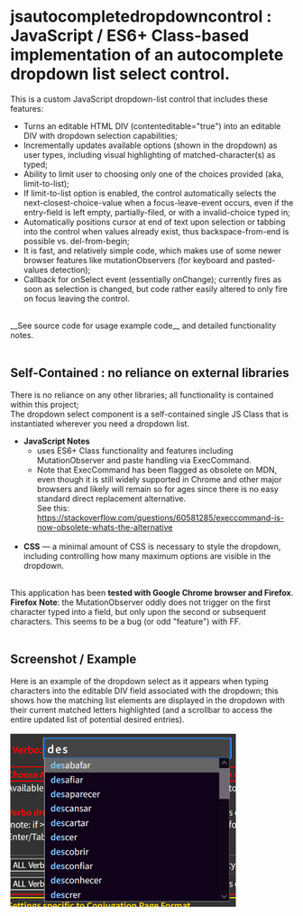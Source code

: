 
# jsautocompletedropdowncontrol : JavaScript / ES6+ Class-based implementation of an autocomplete dropdown list select control.

This is a custom JavaScript dropdown-list control that includes these features:  
* Turns an editable HTML DIV (contenteditable="true") into an editable DIV with 
dropdown selection capabilities;  
* Incrementally updates available options (shown in the dropdown) as user types, 
including visual highlighting of matched-character(s) as typed;  
* Ability to limit user to choosing only one of the choices provided (aka, limit-to-list);  
* If limit-to-list option is enabled, the control automatically selects the 
next-closest-choice-value when a focus-leave-event occurs, even if the entry-field is left empty, 
partially-filed, or with a invalid-choice typed in;  
* Automatically positions cursor at end of text upon selection or tabbing into the
  control when values already exist, thus backspace-from-end is possible vs. del-from-begin;  
* It is fast, and relatively simple code, which makes use of some newer browser features
  like mutationObservers (for keyboard and pasted-values detection);  
* Callback for onSelect event (essentially onChange); currently fires as soon as selection is
  changed, but code rather easily altered to only fire on focus leaving the control.  
<br>
__See source code for usage example code__ and detailed functionality notes.
<br><br>

## Self-Contained : no reliance on external libraries
There is no reliance on any other libraries; all functionality is contained within this project;  
The dropdown select component is a self-contained single JS Class that is instantiated 
wherever you need a dropdown list.  

* __JavaScript Notes__  
    * uses ES6+ Class functionality and features including MutationObserver and paste 
handling via ExecCommand.  
    * Note that ExecCommand has been flagged as obsolete on MDN, even though it is still widely 
    supported in Chrome and other major browsers and likely will remain so for ages since there is no 
    easy standard direct replacement alternative.  
    See this: https://stackoverflow.com/questions/60581285/execcommand-is-now-obsolete-whats-the-alternative
<br><br>
* __CSS__ — a minimal amount of CSS is necessary to style the dropdown, including controlling 
how many maximum options are visible in the dropdown.
<br><br>

This application has been __tested with Google Chrome browser and Firefox__.  
__Firefox Note__: the MutationObserver oddly does not trigger on the first character typed into a field, 
but only upon the second or subsequent characters. This seems to be a bug (or odd "feature") with FF.
<br><br>

## Screenshot / Example 
Here is an example of the dropdown select as it appears when typing characters into the editable DIV field
associated with the dropdown; this shows how the matching list elements are displayed in the dropdown 
with their current matched letters highlighted (and a scrollbar to access the entire updated list 
of potential desired entries).
<br><br>
<img src="dropdown-example-screenshot.png" alt="Dropdown autocomplete combo box example" width="400"/>
<br>
